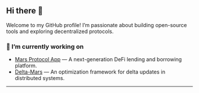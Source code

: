 ## Hi there 👋

Welcome to my GitHub profile! I’m passionate about building open-source tools and exploring decentralized protocols.

### 🔭 I’m currently working on
- [Mars Protocol App](https://app.marsprotocol.io) — A next-generation DeFi lending and borrowing platform.  
- [Delta-Mars](https://delta-mars.com) — An optimization framework for delta updates in distributed systems.

---

<!--
**StefChatz/StefChatz** is a ✨ _special_ ✨ repository because its `README.md` (this file) appears on your GitHub profile.

Here are some ideas to get you started:

- 🌱 I’m currently learning ...
- 👯 I’m looking to collaborate on ...
- 🤔 I’m looking for help with ...
- 💬 Ask me about ...
- 📫 How to reach me: ...
- 😄 Pronouns: ...
- ⚡ Fun fact: ...
-->






